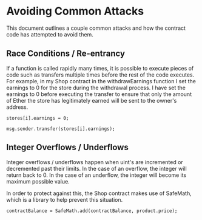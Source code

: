# Avoiding Common Attacks

This document outlines a couple common attacks and how the contract code has attempted to avoid them.

## Race Conditions / Re-entrancy

If a function is called rapidly many times, it is possible to execute pieces of code such as transfers multiple times before the rest of the code executes. For example, in my Shop contract in the withdrawEarnings function I set the earnings to 0 for the store during the withdrawal process. I have set the earnings to 0 before executing the transfer to ensure that only the amount of Ether the store has legitimately earned will be sent to the owner's address.

```solidity
stores[i].earnings = 0;

msg.sender.transfer(stores[i].earnings);
```

## Integer Overflows / Underflows

Integer overflows / underflows happen when uint's are incremented or decremented past their limits. In the case of an overflow, the integer will return back to 0. In the case of an underflow, the integer will become its maximum possible value.

In order to protect against this, the Shop contract makes use of SafeMath, which is a library to help prevent this situation.

```solidity
contractBalance = SafeMath.add(contractBalance, product.price);
```
